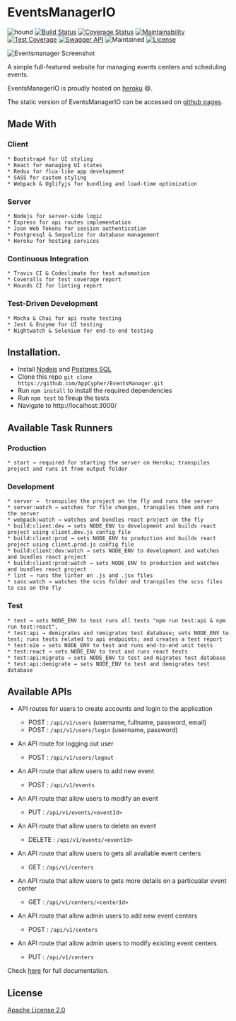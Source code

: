 # EventsManagerIO
![hound](https://camo.githubusercontent.com/23ee7a697b291798079e258bbc25434c4fac4f8b/68747470733a2f2f696d672e736869656c64732e696f2f62616467652f50726f7465637465645f62792d486f756e642d6138373364312e737667 "hound")
[![Build Status](https://travis-ci.org/AppCypher/EventsManager.svg?branch=dev)](https://travis-ci.org/AppCypher/EventsManager "travis")
[![Coverage Status](https://coveralls.io/repos/github/AppCypher/EventsManager/badge.svg?branch=ch-continuous-integration-153009907)](https://coveralls.io/github/AppCypher/EventsManager?branch=ch-continuous-integration-153009907 "coveralls")
[![Maintainability](https://api.codeclimate.com/v1/badges/7c612f2c1714c2378112/maintainability)](https://codeclimate.com/github/AppCypher/EventsManager/maintainability)
[![Test Coverage](https://api.codeclimate.com/v1/badges/7c612f2c1714c2378112/test_coverage)](https://codeclimate.com/github/AppCypher/EventsManager/test_coverage)
[![Swagger API](https://img.shields.io/swagger/valid/2.0/https/raw.githubusercontent.com/OAI/OpenAPI-Specification/master/examples/v2.0/json/petstore-expanded.json.svg)](https://swaggerhub.com/apis/appcypher/EventsManager/1.0.0)
![Maintained](https://img.shields.io/maintenance/yes/2017.svg)
[![License](https://img.shields.io/badge/License-Apache%202.0-blue.svg)](https://opensource.org/licenses/Apache-2.0)

![Eventsmanager Screenshot](https://user-images.githubusercontent.com/20358651/32897359-a772f3b2-cae5-11e7-8d9a-6095ff5ab7eb.png)

A simple full-featured website for managing events centers and scheduling events.

EventsManagerIO is proudly hosted on [heroku](https://events-manager-io.herokuapp.com/) :smile:.

The static version of EventsManagerIO can be accessed on [github pages](https://appcypher.github.io/EventsManager/template).

## Made With
  ### Client
    * Bootstrap4 for UI styling
    * React for managing UI states
    * Redux for flux-like app development
    * SASS for custom styling
    * Webpack & Uglifyjs for bundling and load-time optimization

  ### Server
    * Nodejs for server-side logic
    * Express for api routes implementation
    * Json Web Tokens for session authentication
    * Postgresql & Sequelize for database management
    * Heroku for hosting services

  ### Continuous Integration
    * Travis CI & Codeclimate for test automation
    * Coveralls for test coverage report
    * Hounds CI for linting report

  ### Test-Driven Development
    * Mocha & Chai for api route testing
    * Jest & Enzyme for UI testing
    * Nightwatch & Selenium for end-to-end testing



## Installation.
  * Install [Nodejs](https://nodejs.org/en/download/) and [Postgres SQL](https://www.postgresql.org/download/)
  * Clone this repo ``` git clone https://github.com/AppCypher/EventsManager.git ```
  * Run ```npm install``` to install the required dependencies
  * Run ```npm test``` to fireup the tests
  * Navigate to http://localhost:3000/


## Available Task Runners
  ### Production
    * start → required for starting the server on Heroku; transpiles project and runs it from output folder

  ### Development
    * server →  transpiles the project on the fly and runs the server
    * server:watch → watches for file changes, transpiles them and runs the server
    * webpack:watch → watches and bundles react project on the fly
    * build:client:dev → sets NODE_ENV to development and builds react project using client.dev.js config file
    * build:client:prod → sets NODE_ENV to production and builds react project using client.prod.js config file
    * build:client:dev:watch → sets NODE_ENV to development and watches and bundles react project
    * build:client:prod:watch → sets NODE_ENV to production and watches and bundles react project
    * lint → runs the linter on .js and .jsx files
    * sass:watch → watches the scss folder and transpiles the scss files to css on the fly

  ### Test
    * test → sets NODE_ENV to test runs all tests "npm run test:api & npm run test:react",
    * test:api → demigrates and remigrates test database; sets NODE_ENV to test; runs tests related to api endpoints; and creates a test report
    * test:e2e → sets NODE_ENV to test and runs end-to-end unit tests
    * test:react → sets NODE_ENV to test and runs react tests
    * test:api:migrate → sets NODE_ENV to test and migrates test database
    * test:api:demigrate → sets NODE_ENV to test and demigrates test database

## Available APIs
- API routes for users to create accounts and login to the application
  * POST : ```/api/v1/users```  (username, fullname, password, email)
  * POST : ```/api/v1/users/login``` (username, password)

- An API route for logging out user
  * POST : ```/api/v1/users/logout```

- An API route that allow users to add new event
  * POST : ```/api/v1/events```

- An API route that allow users to modify an event
  * PUT : ```/api/v1/events/<eventId>```

- An API route that allow users to delete an event
  * DELETE : ```/api/v1/events/<eventId>```

- An API route that allow users to gets all available event centers
  * GET : ```/api/v1/centers```

- An API route that allow users to gets more details on a particualar event center
  * GET : ```/api/v1/centers/<centerId>```

- An API route that allow admin users to add new event centers
  * POST : ```/api/v1/centers```

- An API route that allow admin users to modify existing event centers
  * PUT : ```/api/v1/centers```


Check [here](https://swaggerhub.com/apis/appcypher/EventsManager/1.0.0) for full documentation.

## License
[Apache License 2.0](https://github.com/AppCypher/HelloBooks/blob/master/LICENSE)

